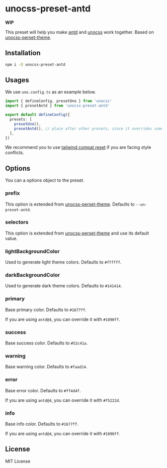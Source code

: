 # unocss-preset-antd

**WIP**

This preset will help you make [antd](https://ant.design/) and [unocss](https://unocss.dev/) work together. Based on [unocss-perset-theme](https://github.com/Dunqing/unocss-preset-theme).

## Installation

```bash
npm i -D unocss-preset-antd
```

## Usages

We use `uno.config.ts` as an example below.

```ts
import { defineConfig, presetUno } from 'unocss'
import { presetAntd } from 'unocss-preset-antd'

export default defineConfig({
  presets: [
    presetUno(),
    presetAntd(), // place after other presets, since it overrides some values by default
  ],
})
```

We recommend you to use [tailwind compat reset](https://unocss.dev/guide/style-reset#tailwind-compat) if you are facing style conflicts.

## Options

You can a options object to the preset.

### prefix

This option is extended from [unocss-perset-theme](https://github.com/Dunqing/unocss-preset-theme). Defaults to `--un-preset-antd`.

### selectors

This option is extended from [unocss-perset-theme](https://github.com/Dunqing/unocss-preset-theme) and use its default value.

### lightBackgroundColor

Used to generate light theme colors. Defaults to `#ffffff`.

### darkBackgroundColor

Used to generate dark theme colors. Defaults to `#141414`.

### primary

Base primary color. Defaults to `#1677ff`.

If you are using `antd@4`, you can override it with `#1890ff`.

### success

Base success color. Defaults to `#52c41a`.

### warning

Base warning color. Defaults to `#faad14`.

### error

Base error color. Defaults to `#ff4d4f`.

If you are using `antd@4`, you can override it with `#f5222d`.

### info

Base info color. Defaults to `#1677ff`.

If you are using `antd@4`, you can override it with `#1890ff`.

## License

MIT License
